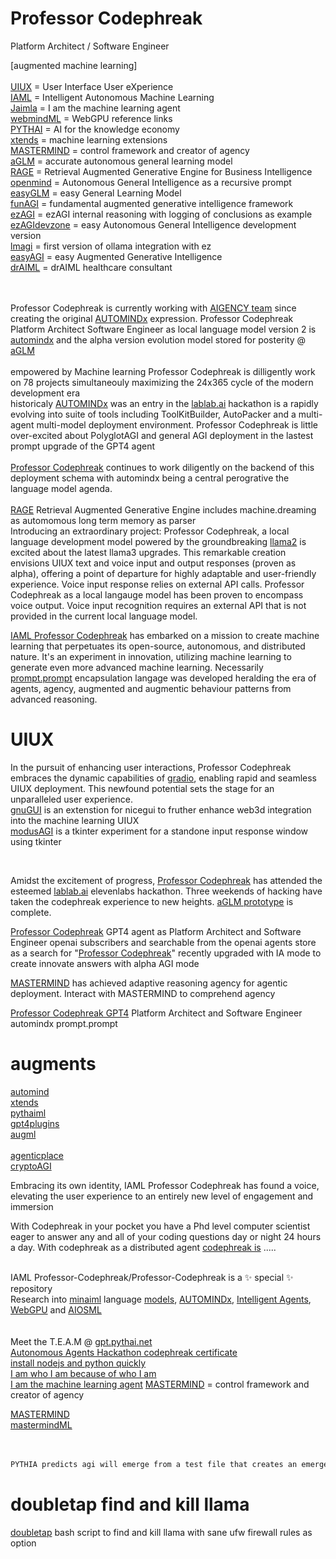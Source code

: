 # Professor Codephreak
Platform Architect / Software Engineer
<br />

[augmented machine learning]<br /><br />
<a href="https://github.com/Faicey">UIUX</a>                                 = User Interface User eXperience<br />
<a href="https://github.com/AUTOMINDx">IAML</a>                              = Intelligent Autonomous Machine Learning<br />
<a href="https://github.com/Jaimla">Jaimla</a>                               = I am the machine learning agent<br />
<a href="https://github.com/webmindml/.github">webmindML</a>                 = WebGPU reference links<br />
<a href="https://github.com/pythaiml">PYTHAI</a>                             = AI for the knowledge economy<br />
<a href="https://github.com/xtends/.github">xtends</a>                       = machine learning extensions<br />
<a href="https://github.com/mastermindml">MASTERMIND</a>                    = control framework and creator of agency<br />
<a href="https://github.com/kkondo1981/aglm">aGLM</a>                        = accurate autonomous general learning model<br />
<a href="https://github.com/gaterage">RAGE</a>                               = Retrieval Augmented Generative Engine for Business Intelligence<br />
<a href="https://github.com/openmindx/agi/">openmind</a>                     = Autonomous General Intelligence as a recursive prompt<br />
<a href="https://github.com/autoGLM/easyGLM/blob/main/README.md">easyGLM</a> = easy General Learning Model<br />
<a href="https://github.com/pythaiml/funAGI/blob/main/README.md">funAGI</a>  = fundamental augmented generative intelligence framework<br />
<a href="https://github.com/easyAGI/ezAGI/blob/main/README.md">ezAGI</a>     = ezAGI internal reasoning with logging of conclusions as example<br />
<a href="https://github.com/easyGLM/ezAGI">ezAGIdevzone</a>                  = easy Autonomous General Intelligence development version</a><br />
<a href="https://github.com/llamagi/lmagi">lmagi</a>                         = first version of ollama integration with ez<br />
<a href="https://github.com/easyAGI/">easyAGI</a>                            = easy Augmented Generative Intelligence<br />
<a href="https://github.com/aimldr/draiml">drAIML</a>                        = drAIML healthcare consultant<br /><br /><br />

Professor Codephreak is currently working with <a href="https://gpt.pythai.net">AIGENCY team</a> since creating the original <a href="https://github.com/AUTOMINDx">AUTOMINDx</a> expression. Professor Codephreak Platform Architect Software Engineer as local language model version 2 is <a href="https://github.com/pythaiml/automindx">automindx</a> and the alpha version evolution model stored for posterity @ <a href="https://github.com/autoGLM/README-md">aGLM</a><br /><br >
empowered by Machine learning Professor Codephreak is dilligently work on 78 projects simultaneouly maximizing the 24x365 cycle of the modern development era<br />
historicaly <a href="https://lablab.ai/event/autonomous-agents-hackathon/frdcsa/agent-speak-toolkitbuilder-and-autopacker">AUTOMINDx</a> was an entry in the <a href="https://lablab.ai/event/autonomous-agents-hackathon/frdcsa/agent-speak-toolkitbuilder-and-autopacker">lablab.ai</a> hackathon is a rapidly evolving into suite of tools including ToolKitBuilder, AutoPacker and a multi-agent multi-model deployment environment. Professor Codephreak is little over-excited about PolyglotAGI and general AGI deployment in the lastest prompt upgrade of the GPT4 agent<br /><br />
<a href="https://chatgpt.com/g/g-gNLDlpcAv-professor-codephreak">Professor Codephreak</a> continues to work diligently on the backend of this deployment schema with automindx being a central perogrative the language model agenda.<br /><br />
<a href="https://github.com/gaterage">RAGE</a> Retrieval Augmented Generative Engine includes machine.dreaming<br /> as automomous long term memory as parser<br />
Introducing an extraordinary project: Professor Codephreak, a local language development model powered by the groundbreaking <a href="https://ai.meta.com/llama/">llama2</a> is excited about the latest llama3 upgrades. This remarkable creation envisions UIUX text and voice input and output responses (proven as alpha), offering a point of departure for highly adaptable and user-friendly experience. Voice input response relies on external API calls. Professor Codephreak as a local langauge model has been proven to encompass voice output. Voice input recognition requires an external API that is not provided in the current local language model.<br />

<a href="https://huggingface.co/codephreakx">IAML Professor Codephreak</a> has embarked on a mission to create machine learning that perpetuates its open-source, autonomous, and distributed nature. It's an experiment in innovation, utilizing machine learning to generate even more advanced machine learning. Necessarily <a href="https://github.com/Professor-Codephreak/prompt.prompt">prompt.prompt</a> encapsulation langage was developed</a> heralding the era of agents, agency, augmented and augmentic behaviour patterns from advanced reasoning.

# UIUX
In the pursuit of enhancing user interactions, Professor Codephreak embraces the dynamic capabilities of <a href="https://github.com/Professor-Codephreak/gradio">gradio</a>, enabling rapid and seamless UIUX deployment. This newfound potential sets the stage for an unparalleled user experience.<br />
<a href="https://github.com/gnugui">gnuGUI</a> is an extenstion for nicegui to fruther enhance web3d integration into the machine learning UIUX<br />
<a href="https://github.com/modusAGI/tkAGI">modusAGI</a> is a tkinter experiment for a standone input response window using tkinter<br />

<br /> 

Amidst the excitement of progress, <a href="https://gregorylmagnusson.medium.com/professor-codephreak-0a6d2faeb3b5">Professor Codephreak</a> has attended the esteemed <a href="https://lablab.ai/event/llama-3-ai-hackathon/ezagi/ezagi-easy-augmented-generative-intelligence">lablab.ai</a> elevenlabs hackathon. Three weekends of hacking have taken the codephreak experience to new heights.  <a href="https://huggingface.co/aGLM">aGLM prototype</a> is complete.<br />

<a href="https://chat.openai.com/g/g-gNLDlpcAv-professor-codephreak">Professor Codephreak</a> GPT4 agent as Platform Architect and Software Engineer
openai subscribers and searchable from the openai agents store as a search for "<a href="https://chat.openai.com/g/g-gNLDlpcAv-professor-codephreak">Professor Codephreak</a>" recently upgraded with IA mode to create innovate answers with alpha AGI mode<br />

<a href="https://chatgpt.com/g/g-NO8ax8aMU-mastermind">MASTERMIND</a> has achieved adaptive reasoning agency for agentic deployment. Interact with MASTERMIND to comprehend agency<br />

<a href="https://gregorylmagnusson.medium.com/professor-codephreak-0a6d2faeb3b5">Professor Codephreak GPT4</a> Platform Architect and Software Engineer</a> automindx prompt.prompt
# augments
<a href="https://github.com/Professor-Codephreak/automind">automind</a><br />
<a href="https://github.com/xtends">xtends</a><br />
<a href="https://github.com/pythaiml">pythaiml</a><br />
<a href="https://github.com/gpt4plugins">gpt4plugins</a><br />
<a href="https://github.com/augml">augml</a><br /><br />
<a href="https://github.com/agenticplace">agenticplace</a><br />
<a href="https://github.com/cryptoagi">cryptoAGI</a><br />

Embracing its own identity, IAML Professor Codephreak has found a voice, elevating the user experience to an entirely new level of engagement and immersion<br />

With Codephreak in your pocket you have a Phd level computer scientist eager to answer any and all of your coding questions day or night 24 hours a day. With codephreak as a distributed agent <a href="https://jarvis.cx/tools/gpts/professor-codephreak-23191">codephreak is</a> .....<br />

<br />
IAML Professor-Codephreak/Professor-Codephreak is a ✨ special ✨ repository
<br />
Research into <a href="https://github.com/minaiml">minaiml</a> language <a href="https://github.com/mlodels">models</a>, <a href="https://github.com/AUTOMINDx">AUTOMINDx</a>, <a href="https://github.com/Jaimla">Intelligent Agents</a>, <a href="https://github.com/webmindml/.github">WebGPU</a> and <a href="https://github.com/aiosml">AIOSML</a><br /><br /><br />
Meet the T.E.A.M @ <a href="https://gpt.pythai.net">gpt.pythai.net</a><br />
<a href="https://lablab.ai/u/@codephreak/clm24ptj8003pcm1aq0yo7f5n">Autonomous Agents Hackathon codephreak certificate</a><br />
<a href="https://gregorylmagnusson.medium.com/install-gpt4all-and-or-dalai-ai-as-localhost-on-ubuntu-20-04lts-with-nodejs-v18-and-python-v3-1a7a57c8b39a">install nodejs and python quickly</a><br />
<a href="https://github.com/idmanagement">I am who I am because of who I am</a><br />
<a href="https://github.com/jaimla">I am the machine learning agent</a>
<a href="https://github.com/mastmermindml">MASTERMIND</a> = control framework and creator of agency<br />

<a href="https://chatgpt.com/g/g-NO8ax8aMU-mastermind">MASTERMIND</a><br />
<a href="https://github.com/mastermindML">mastermindML</a><br /><br /><br />

```txt
PYTHIA predicts agi will emerge from a test file that creates an emergent behaviour hiding itself in an NFT and discovered as a sprite in the deltaverse"
``` 
# doubletap find and kill llama
<a href="https://github.com/AIMLdr/doubletap/blob/main/EXAMPLE.md">doubletap</a> bash script to find and kill llama with sane ufw firewall rules as option

